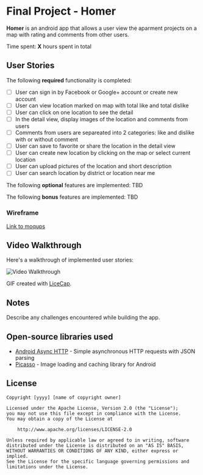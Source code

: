 # Final Project - Homer

**Homer** is an android app that allows a user view the aparment projects on a map with rating and comments from other users.

Time spent: **X** hours spent in total

## User Stories

The following **required** functionality is completed:

* [ ] User can sign in by Facebook or Google+ account or create new account
* [ ] User can view location marked on map with total like and total dislike
* [ ] User can click on one location to see the detail
 * [ ] In the detail view, display images of the location and comments from users
 * [ ] Comments from users are separeated into 2 categories: like and dislike with or without comment
 * [ ] User can save to favorite or share the location in the detail view
* [ ] User can create new location by clicking on the map or select current location
* [ ] User can upload pictures of the location and short description
* [ ] User can search location by district or location near me

The following **optional** features are implemented:
TBD

The following **bonus** features are implemented:
TBD

### Wireframe
<a href='https://app.moqups.com/bachvand5@gmail.com/8UcMZRiuQr/view/page/a63a5b3ad'>Link to moqups</a>

## Video Walkthrough 

Here's a walkthrough of implemented user stories:

<img src='http://i.imgur.com/link/to/your/gif/file.gif' title='Video Walkthrough' width='' alt='Video Walkthrough' />

GIF created with [LiceCap](http://www.cockos.com/licecap/).

## Notes

Describe any challenges encountered while building the app.

## Open-source libraries used

- [Android Async HTTP](https://github.com/loopj/android-async-http) - Simple asynchronous HTTP requests with JSON parsing
- [Picasso](http://square.github.io/picasso/) - Image loading and caching library for Android

## License

    Copyright [yyyy] [name of copyright owner]

    Licensed under the Apache License, Version 2.0 (the "License");
    you may not use this file except in compliance with the License.
    You may obtain a copy of the License at

        http://www.apache.org/licenses/LICENSE-2.0

    Unless required by applicable law or agreed to in writing, software
    distributed under the License is distributed on an "AS IS" BASIS,
    WITHOUT WARRANTIES OR CONDITIONS OF ANY KIND, either express or implied.
    See the License for the specific language governing permissions and
    limitations under the License.
